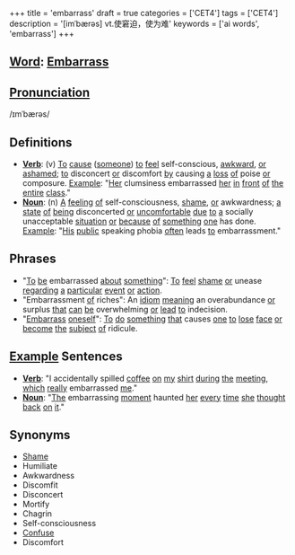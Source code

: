 +++
title = 'embarrass'
draft = true
categories = ['CET4']
tags = ['CET4']
description = '[imˈbærəs] vt.使窘迫，使为难'
keywords = ['ai words', 'embarrass']
+++

## [Word](/en/post/word/): [Embarrass](/en/post/embarrass/)

## [Pronunciation](/en/post/pronunciation/)
/ɪmˈbærəs/

## Definitions
- **[Verb](/en/post/verb/)**: (v) [To](/en/post/to/) [cause](/en/post/cause/) ([someone](/en/post/someone/)) [to](/en/post/to/) [feel](/en/post/feel/) self-conscious, [awkward](/en/post/awkward/), [or](/en/post/or/) [ashamed](/en/post/ashamed/); [to](/en/post/to/) disconcert [or](/en/post/or/) discomfort [by](/en/post/by/) causing [a](/en/post/a/) [loss](/en/post/loss/) [of](/en/post/of/) poise [or](/en/post/or/) composure. [Example](/en/post/example/): "[Her](/en/post/her/) clumsiness embarrassed [her](/en/post/her/) [in](/en/post/in/) [front](/en/post/front/) [of](/en/post/of/) [the](/en/post/the/) [entire](/en/post/entire/) [class](/en/post/class/)."
- **[Noun](/en/post/noun/)**: (n) [A](/en/post/a/) [feeling](/en/post/feeling/) [of](/en/post/of/) self-consciousness, [shame](/en/post/shame/), [or](/en/post/or/) awkwardness; [a](/en/post/a/) [state](/en/post/state/) [of](/en/post/of/) [being](/en/post/being/) disconcerted [or](/en/post/or/) [uncomfortable](/en/post/uncomfortable/) [due](/en/post/due/) [to](/en/post/to/) [a](/en/post/a/) socially unacceptable [situation](/en/post/situation/) [or](/en/post/or/) [because](/en/post/because/) [of](/en/post/of/) [something](/en/post/something/) [one](/en/post/one/) has done. [Example](/en/post/example/): "[His](/en/post/his/) [public](/en/post/public/) speaking phobia [often](/en/post/often/) leads [to](/en/post/to/) embarrassment."

## Phrases
- "[To](/en/post/to/) [be](/en/post/be/) embarrassed [about](/en/post/about/) [something](/en/post/something/)": [To](/en/post/to/) [feel](/en/post/feel/) [shame](/en/post/shame/) [or](/en/post/or/) unease [regarding](/en/post/regarding/) [a](/en/post/a/) [particular](/en/post/particular/) [event](/en/post/event/) [or](/en/post/or/) [action](/en/post/action/).
- "Embarrassment [of](/en/post/of/) riches": An [idiom](/en/post/idiom/) [meaning](/en/post/meaning/) an overabundance [or](/en/post/or/) surplus [that](/en/post/that/) [can](/en/post/can/) [be](/en/post/be/) overwhelming [or](/en/post/or/) [lead](/en/post/lead/) [to](/en/post/to/) indecision.
- "[Embarrass](/en/post/embarrass/) [oneself](/en/post/oneself/)": [To](/en/post/to/) [do](/en/post/do/) [something](/en/post/something/) [that](/en/post/that/) causes [one](/en/post/one/) [to](/en/post/to/) [lose](/en/post/lose/) [face](/en/post/face/) [or](/en/post/or/) [become](/en/post/become/) [the](/en/post/the/) [subject](/en/post/subject/) [of](/en/post/of/) ridicule.

## [Example](/en/post/example/) Sentences
- **[Verb](/en/post/verb/)**: "I accidentally spilled [coffee](/en/post/coffee/) [on](/en/post/on/) [my](/en/post/my/) [shirt](/en/post/shirt/) [during](/en/post/during/) [the](/en/post/the/) [meeting](/en/post/meeting/), [which](/en/post/which/) [really](/en/post/really/) embarrassed [me](/en/post/me/)."
- **[Noun](/en/post/noun/)**: "[The](/en/post/the/) embarrassing [moment](/en/post/moment/) haunted [her](/en/post/her/) [every](/en/post/every/) [time](/en/post/time/) [she](/en/post/she/) [thought](/en/post/thought/) [back](/en/post/back/) [on](/en/post/on/) [it](/en/post/it/)."

## Synonyms
- [Shame](/en/post/shame/)
- Humiliate
- Awkwardness
- Discomfit
- Disconcert
- Mortify
- Chagrin
- Self-consciousness
- [Confuse](/en/post/confuse/)
- Discomfort
